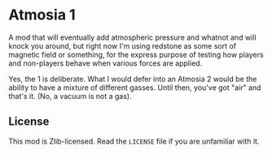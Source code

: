 # Atmosia 1

A mod that will eventually add atmospheric pressure and whatnot and will knock you around, but right now I'm using redstone as some sort of magnetic field or something, for the express purpose of testing how players and non-players behave when various forces are applied.

Yes, the 1 is deliberate. What I would defer into an Atmosia 2 would be the ability to have a mixture of different gasses. Until then, you've got "air" and that's it. (No, a vacuum is not a gas).

## License

This mod is Zlib-licensed. Read the `LICENSE` file if you are unfamiliar with it.
